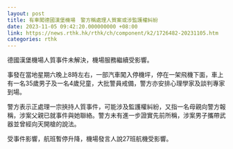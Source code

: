 ```yaml
---
layout: post
title: 有車闖德國漢堡機場　警方稱處理人質案或涉監護權糾紛
date: 2023-11-05 09:42:20.000000000 +08:00
link: https://news.rthk.hk/rthk/ch/component/k2/1726482-20231105.htm
categories: rthk
---
```


德國漢堡機場人質事件未解決，機場服務繼續受影響。

事發在當地星期六晚上8時左右，一部汽車闖入停機坪，停在一架飛機下面，車上有一名35歲男子及一名4歲兒童，大批警員戒備，警方亦安排心理學家及談判專家到場。

警方表示正處理一宗挾持人質事件，可能涉及監護權糾紛，又指一名母親向警方報稱，涉案父親已就事件與她聯絡。警方未有進一步證實先前所稱，涉案男子攜帶武器並曾經向天開槍的說法。

受事件影響，航班暫停升降，機場發言人說27班航機受影響。
